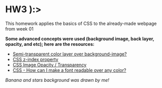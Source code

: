 # HW3 ):>

This homework applies the basics of CSS to the already-made webpage from week 01

**Some advanced concepts were used (background image, back layer, opacity, and etc); here are the resources:**
- [Semi-transparent color layer over background-image?](https://stackoverflow.com/questions/9182978/semi-transparent-color-layer-over-background-image)
- [CSS z-index property](https://www.w3schools.com/css/css_z-index.asp)
- [CSS Image Opacity / Transparency](https://www.w3schools.com/css/css_image_transparency.asp)
- [CSS - How can I make a font readable over any color?](https://stackoverflow.com/questions/23968961/css-how-can-i-make-a-font-readable-over-any-color)

*Banana and stars background was drawn by me!*